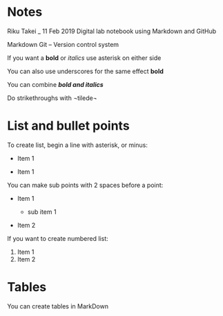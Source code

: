 # Notes

Riku Takei _ 11 Feb 2019
Digital lab notebook using Markdown and GitHub

Markdown
Git – Version control system


If you want a **bold** or *italics* use asterisk on either side

You can also use underscores for the same effect __bold__

You can combine **_bold and italics_**

Do strikethroughs with ¬tilede¬

# List and bullet points

To create list, begin a line with asterisk, or minus:

* Item 1

- Item 1

You can make sub points with 2 spaces before a point:

* Item 1
  * sub item 1
  
* Item 2

If you want to create numbered list:

1. Item 1
1. Item 2


# Tables

You can create tables in MarkDown

